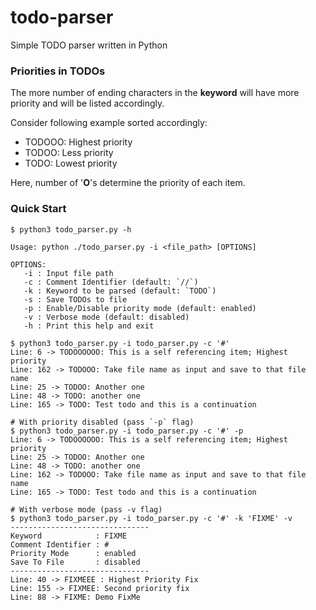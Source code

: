 # todo-parser
Simple TODO parser written in Python
### Priorities in TODOs
The more number of ending characters in the **keyword** will have more priority and will be listed accordingly.

Consider following example sorted accordingly:
- TODOOO: Highest priority 
- TODOO: Less priority
- TODO: Lowest priority

Here, number of '**O**'s determine the priority of each item.
### Quick Start

```console
$ python3 todo_parser.py -h

Usage: python ./todo_parser.py -i <file_path> [OPTIONS]

OPTIONS:
   -i : Input file path
   -c : Comment Identifier (default: `//`)
   -k : Keyword to be parsed (default: `TODO`)
   -s : Save TODOs to file
   -p : Enable/Disable priority mode (default: enabled)
   -v : Verbose mode (default: disabled)
   -h : Print this help and exit

$ python3 todo_parser.py -i todo_parser.py -c '#'
Line: 6 -> TODOOOOOO: This is a self referencing item; Highest priority
Line: 162 -> TODOOO: Take file name as input and save to that file name
Line: 25 -> TODOO: Another one
Line: 48 -> TODO: another one
Line: 165 -> TODO: Test todo and this is a continuation

# With priority disabled (pass `-p` flag)
$ python3 todo_parser.py -i todo_parser.py -c '#' -p
Line: 6 -> TODOOOOOO: This is a self referencing item; Highest priority
Line: 25 -> TODOO: Another one
Line: 48 -> TODO: another one
Line: 162 -> TODOOO: Take file name as input and save to that file name
Line: 165 -> TODO: Test todo and this is a continuation

# With verbose mode (pass -v flag)
$ python3 todo_parser.py -i todo_parser.py -c '#' -k 'FIXME' -v
-------------------------------
Keyword            : FIXME
Comment Identifier : #
Priority Mode      : enabled
Save To File       : disabled
-------------------------------
Line: 40 -> FIXMEEE : Highest Priority Fix
Line: 155 -> FIXMEE: Second priority fix
Line: 88 -> FIXME: Demo FixMe
```
